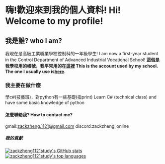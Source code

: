 # 嗨!歡迎來到我的個人資料!  Hi! Welcome to my profile!
## 我是誰? who I am?
我現在是高級工業職業學校控制科的一年級學生! I am now a first-year student in the Control Department of Advanced Industrial Vocational School!
**這個是我學校用的帳號，我平常用的在[這裡](https://github.com/zackzheng1121) This is the account used by my school. The one I usually use is[here](https://github.com/zackzheng1121).**
### 我主要在做什麼
學c#(技藝班)，對python有一些基礎(指print)    Learn C# (technical class) and have some basic knowledge of python
#### 怎麼聯絡我? How to contact me?
gmail:zackzheng.1121@gmail.com
discord:zackzheng_online
##### 我的貢獻 
[![zackzheng1121study's GitHub stats](https://github-readme-stats.vercel.app/api?username=zackzheng1121study)](https://github.com/anuraghazra/github-readme-stats)
[![zackzheng1121study's top languages](https://github-readme-stats.vercel.app/api/top-langs/?username=zackzheng1121study)](https://github.com/anuraghazra/github-readme-stats)
